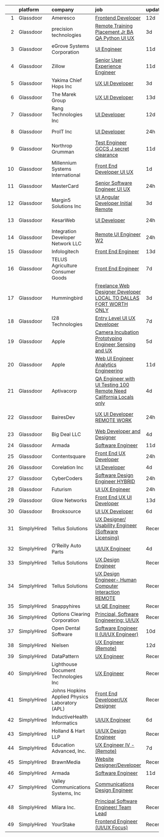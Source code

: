 

|    | platform    | company                                        | job                                                                                                                                                                                                                                                                                                                                                                                                                                                                                                                                                                                                                                                                                                                                                                                                                                                                                                                                                                                                                                                                                                                                                                                                                                                                                                                                                                        | update_time   | location         |
|---:|:------------|:-----------------------------------------------|:---------------------------------------------------------------------------------------------------------------------------------------------------------------------------------------------------------------------------------------------------------------------------------------------------------------------------------------------------------------------------------------------------------------------------------------------------------------------------------------------------------------------------------------------------------------------------------------------------------------------------------------------------------------------------------------------------------------------------------------------------------------------------------------------------------------------------------------------------------------------------------------------------------------------------------------------------------------------------------------------------------------------------------------------------------------------------------------------------------------------------------------------------------------------------------------------------------------------------------------------------------------------------------------------------------------------------------------------------------------------------|:--------------|:-----------------|
|  1 | Glassdoor   | Ameresco                                       | [Frontend Developer](https://www.glassdoor.com/partner/jobListing.htm?pos=130&ao=1136043&s=58&guid=000001825d53566e84a7871273a168a9&src=GD_JOB_AD&t=SR&vt=w&cs=1_a904ba00&cb=1659423119390&jobListingId=1008017844806&jrtk=3-0-1g9el6ll3joru801-1g9el6llii9ib800-5ae9c0f3fc35d9a0-)                                                                                                                                                                                                                                                                                                                                                                                                                                                                                                                                                                                                                                                                                                                                                                                                                                                                                                                                                                                                                                                                                        | 12d           | Remote           |
|  2 | Glassdoor   | precision technologies                         | [Remote Training   Placement Jr  BA QA Python UI UX](https://www.glassdoor.com/partner/jobListing.htm?pos=114&ao=1136043&s=58&guid=000001825d53566e84a7871273a168a9&src=GD_JOB_AD&t=SR&vt=w&ea=1&cs=1_a4b8ad53&cb=1659423119389&jobListingId=1008037897580&jrtk=3-0-1g9el6ll3joru801-1g9el6llii9ib800-7b9f6799335abc61-)                                                                                                                                                                                                                                                                                                                                                                                                                                                                                                                                                                                                                                                                                                                                                                                                                                                                                                                                                                                                                                                   | 3d            | Remote           |
|  3 | Glassdoor   | eGrove Systems Corporation                     | [UI Engineer](https://www.glassdoor.com/partner/jobListing.htm?pos=129&ao=1136043&s=58&guid=000001825d53566e84a7871273a168a9&src=GD_JOB_AD&t=SR&vt=w&ea=1&cs=1_c715ab4d&cb=1659423119390&jobListingId=1008020297560&jrtk=3-0-1g9el6ll3joru801-1g9el6llii9ib800-7c73ca502d9e28ee-)                                                                                                                                                                                                                                                                                                                                                                                                                                                                                                                                                                                                                                                                                                                                                                                                                                                                                                                                                                                                                                                                                          | 11d           | Sunnyvale, CA    |
|  4 | Glassdoor   | Zillow                                         | [Senior User Experience Engineer](https://www.glassdoor.com/partner/jobListing.htm?pos=105&ao=1110586&s=58&guid=000001825d53566e84a7871273a168a9&src=GD_JOB_AD&t=SR&vt=w&cs=1_1a4330f6&cb=1659423119385&jobListingId=1008020186047&cpc=F4EED0218A761C36&jrtk=3-0-1g9el6ll3joru801-1g9el6llii9ib800-a905a69def1f741a--6NYlbfkN0ANMurRYyPEXg08u6OamUd1Mvhk-zhFSGYIZgoJR86UvQ_x0FKK8TrZZD49G3rLjS-M1i2T7UcV6HM9Q8JhY5lG1l2M5fldkij9lcpufdOAOmNxDvb-ZVZMcCtYomU656Vj5__D9_lX1rYBOH-MKhCeXPd_18PM_eUbCC_bZzddl6XLYRTA9a0ZhyrVAJeVem5K3QKHZlSeHc_SQSUKlnA7vIuoNJAO2g4GezDrGG1IC3zV5bbqjXQxV-OWh4HxQwlFx0eDJ8G5ywKejKZe9VMqL4okP2-2lbky_nokpcCsl0dmgqxy6RalfNo1O9Kkpv7BhaU-JmGW3u0UHlRfDq32t1I85lKbEKugDGf7Tjb73N6lCGLlDECk4xRVcfaGLURFq0ouPRVrLnhdRtQI5Qzl6Yv0V_pxB81QE6DMyPJKbycMdv97ng_KQ5FlwC7c_sKQQNNa__im4jqowOvPgc-qynIFwEEgj1C9ku4qQrINUIun9_JASHQRC-Fd5O6aBMw0NdIT8blCAuXFvzwE99fySALBMPjmZBoN5FcNg_EhSGMB6f_MOPLsITpHKqdIpNdtZI-La3I0qoqzDQqEPmsLh6VY-ZyLAzS5z5aKs1cX6sRkbW-STaynVUtcySGusRR4KhaDnqYnsGRTk0Dh7fJ6TLNEAL1bofFAl46f1lm-9wwj6Hlk0w2ZRY_3CI-X9WrT2FAxs24R3PJICZOcdnRdxOU1moldTQZVwV1qxOfcToa83k5ZlxT0cPSI-YUJPe9tL33uK7RrPxzh5jb5HSSjuUul20cQlLRlPUhNMpqEK36r8EU7aYV9TL20KbPfkSN1wbBsGBD0mFiG5EoSZHrgrEDQFhXYnboeBu67HRLTExQ2Xxa_TduybMmqH7HTZ1UWUMkf2vOLiwZpJt9oa8Ztl4XD5cqsL6E%3D)                                                                        | 11d           | Seattle, WA      |
|  5 | Glassdoor   | Yakima Chief Hops Inc                          | [UX UI Developer](https://www.glassdoor.com/partner/jobListing.htm?pos=125&ao=1136043&s=58&guid=000001825d53566e84a7871273a168a9&src=GD_JOB_AD&t=SR&vt=w&ea=1&cs=1_1c859a88&cb=1659423119389&jobListingId=1008038553592&jrtk=3-0-1g9el6ll3joru801-1g9el6llii9ib800-77f7ee02b55925e2-)                                                                                                                                                                                                                                                                                                                                                                                                                                                                                                                                                                                                                                                                                                                                                                                                                                                                                                                                                                                                                                                                                      | 3d            | Remote           |
|  6 | Glassdoor   | The Marek Group                                | [UX UI Developer](https://www.glassdoor.com/partner/jobListing.htm?pos=127&ao=1136043&s=58&guid=000001825d53566e84a7871273a168a9&src=GD_JOB_AD&t=SR&vt=w&ea=1&cs=1_18da0f9b&cb=1659423119389&jobListingId=1008015510707&jrtk=3-0-1g9el6ll3joru801-1g9el6llii9ib800-2bc5eef09e52c569-)                                                                                                                                                                                                                                                                                                                                                                                                                                                                                                                                                                                                                                                                                                                                                                                                                                                                                                                                                                                                                                                                                      | 13d           | Remote           |
|  7 | Glassdoor   | Rang Technologies Inc                          | [UI Developer](https://www.glassdoor.com/partner/jobListing.htm?pos=124&ao=1136043&s=58&guid=000001825d53566e84a7871273a168a9&src=GD_JOB_AD&t=SR&vt=w&ea=1&cs=1_b7dce220&cb=1659423119389&jobListingId=1008017774729&jrtk=3-0-1g9el6ll3joru801-1g9el6llii9ib800-dff992937830c476-)                                                                                                                                                                                                                                                                                                                                                                                                                                                                                                                                                                                                                                                                                                                                                                                                                                                                                                                                                                                                                                                                                         | 12d           | Remote           |
|  8 | Glassdoor   | ProIT Inc                                      | [UI Developer](https://www.glassdoor.com/partner/jobListing.htm?pos=109&ao=1110586&s=58&guid=000001825d53566e84a7871273a168a9&src=GD_JOB_AD&t=SR&vt=w&ea=1&cs=1_5cfecec0&cb=1659423119387&jobListingId=1008044167513&cpc=654405A9B1E0A9F5&jrtk=3-0-1g9el6ll3joru801-1g9el6llii9ib800-96af040ae4f08d7e--6NYlbfkN0Dvvu0k5orVndX-pVX5gIAbfUD850mwj9cGy3MpbCSoBF1xFN5CVVdw9ptRQJVgDZThDJW6pmsZ7uouVAGoxwdbGy7uhJVTOh-ya6BjGltxEQDzfMomvjWYWf4WfEtyub8EXu1kBPlLENVveErNp8qR7zOz6V9shsYyAOpJvrxTjse0xhLhsz8MHoUEmXY5xsP8SLBQ-xTF8zwcMsPs6i2Z5bR4ELZWC0Cd2SJ5xqktckNfcBCRSsr2q43s5MAuUV2whM6If4-HwtDyr-1H1swlpWWS87TjaT4_G6b3qg5QjsyM3pAacLSKVizvurtafm9jAXCYae9xXcRKWtbcSDGkeeqOdI_hZhjUwYhvRUaZegApqs1QoCRuuyIE_mFDnQqQ7o2ZLaRRybDvVDoJp4n6nhsjRlaVIiwP7LIMZzjJNQe3A7987nw10lRRsl41WHefp_BXK6UKBfzH9hd8ZBcegJWPJ0_g4egwS6HQI5K-RLkLMPWrAvOCutjJA8bTA6OJMs04wDMGwA%3D%3D)                                                                                                                                                                                                                                                                                                                                                                                                                                                                                                        | 24h           | Cleveland, OH    |
|  9 | Glassdoor   | Northrop Grumman                               | [Test Engineer   GCCS J  secret clearance](https://www.glassdoor.com/partner/jobListing.htm?pos=103&ao=1110586&s=58&guid=000001825d53566e84a7871273a168a9&src=GD_JOB_AD&t=SR&vt=w&cs=1_2c960cd7&cb=1659423119384&jobListingId=1008021473647&cpc=82B3195DA92CAF92&jrtk=3-0-1g9el6ll3joru801-1g9el6llii9ib800-b65108ab4f91a531--6NYlbfkN0DPf8Tf_oakpB62WadId2dzQiWExtALTi0lpCM--zHBL1trAzPQuAwgyDf_-NiZch04G2PPVuuP5ajx1KuG8IWwDSCEXjWViQm-NrIxeMcGX8hROFGyIIxZ7FqRCIv0j8mD7gKUvqCi7en2IVCqwkTXTpYSWzIKO3VOf_Fxag99XimezgcreABwaZ3fa_HhzGoyPsr7uBdNVMwSabH-ozMNaNYx5O_knIclhazWui_eAmDpX21XgRhNnAGS-AxeZuBzoCMeJT8hqdIBRxV_Fb8t99R0a53WmJ3lGkwJF6klO8RL2Db9mjw0UGnPOMVppgX5QNKC2DWslXZfV_tdsS4HrAyEChriqaJM3NpR8Bjx-83cWvE1haq4Du2C6qdsbwdb7OSqu79AigJW4-pwJI2n8uLsqEUgoSBOcFp2Qm6IRJA7lvlrrDQsUIJIhoKdiDQ1r1FW-Uozyk9zW2vjOIpI7gsLi4W-d0WSUuXeoljEUdRHM5mYCjzoW0K5zTwUH3DyUrVqAApe2caLnqpvCYjZGNlLCp7We0Fy9hYa3ZmhdAQROn1gQzzsWPfmH-Y6ARQnPVyYH84B-bVqc9k1sgceD_cPCYCQPWqYdbTXdb3A5Kp6ESWfHKTgPl5isNcaKhpt6QbLR_C1KtH2iw1aDXnlXu58eR2e5qRmIpTC6VeSNLl5vNggh9diMCc34TKjlKYm35QiOR5y94lsK2YTqikQFfjWMRBR8n43_Nhj1TnFG6LPgP7OjPUH8_NUXMkKhnVZwNhH4deftykwwyv9v-RR3meU41zWtiP4SGQhdGXnD66kPZZBMD6NTVRq30cfFNc0-ZHLN8LOdkUkyUZs-qeTcENNMOMaOm7TRcmDyg9zww%3D%3D)                                                                                                                 | 11d           | Newport News, VA |
| 10 | Glassdoor   | Millennium Systems International               | [Front End Developer UI UX](https://www.glassdoor.com/partner/jobListing.htm?pos=101&ao=1110586&s=58&guid=000001825d53566e84a7871273a168a9&src=GD_JOB_AD&t=SR&vt=w&ea=1&cs=1_b61f77e7&cb=1659423119382&jobListingId=1008040872133&cpc=F7A2269C793D5877&jrtk=3-0-1g9el6ll3joru801-1g9el6llii9ib800-36d262ff2bc71300--6NYlbfkN0CcKm41V5mY585z3dxldaVsVp_0JeE3YuEDWpj_pkfhOhV6J7_Ei1fO0UXwFMi00IZhRhcG2Ni9U6QP8a5Vt4qKbicNRXqoceRrR5ZM-lnKPyoF1Uhxg8ocobPvbc_1oUHjJQarDLURNLxaITuXhy777R2VC_QxNeNovmnyYQfBM5hhxXlT2-lXwktam3e_LUYtjusyYst8D0MJhR9eK9UfO7zRpdFSJFofNeb3X4rqHK7C9-3ga-dP0nes78DYNn92C7wM_tvy-BkM7JZu2al53__9SOFfBIhuFbOaAIJ7tyKWZSIzyxlH4evmecyZpk113zpseuMScommgWWTyu_KOqCK02sPTudqUAbk-z-p7p0E8zqwJC_blzQ0LdITn7HwZabKSQKD_97jrqauwl3lErjgOElT6124X-0ZXoQHr7ksqwXuVMrltvrsEYJZnrQNgOfv1aXWAGmTMrIPOBp1EmGwmKJb0v9Ydwl2SnbwTedSPwrEPDsTyl4vFaAneLQ%3D)                                                                                                                                                                                                                                                                                                                                                                                                                                                                                                         | 1d            | Remote           |
| 11 | Glassdoor   | MasterCard                                     | [Senior Software Engineer  UI UX](https://www.glassdoor.com/partner/jobListing.htm?pos=120&ao=1136043&s=58&guid=000001825d53566e84a7871273a168a9&src=GD_JOB_AD&t=SR&vt=w&cs=1_e6291ca6&cb=1659423119389&jobListingId=1008045880415&jrtk=3-0-1g9el6ll3joru801-1g9el6llii9ib800-ac851a1769389ec4-)                                                                                                                                                                                                                                                                                                                                                                                                                                                                                                                                                                                                                                                                                                                                                                                                                                                                                                                                                                                                                                                                           | 24h           | California       |
| 12 | Glassdoor   | Margin5 Solutions Inc                          | [UI Angular Developer Initial Remote ](https://www.glassdoor.com/partner/jobListing.htm?pos=122&ao=1136043&s=58&guid=000001825d53566e84a7871273a168a9&src=GD_JOB_AD&t=SR&vt=w&ea=1&cs=1_088795a4&cb=1659423119389&jobListingId=1008038225308&jrtk=3-0-1g9el6ll3joru801-1g9el6llii9ib800-68399a06006acf89-)                                                                                                                                                                                                                                                                                                                                                                                                                                                                                                                                                                                                                                                                                                                                                                                                                                                                                                                                                                                                                                                                 | 3d            | Remote           |
| 13 | Glassdoor   | KesarWeb                                       | [UI Developer](https://www.glassdoor.com/partner/jobListing.htm?pos=119&ao=1136043&s=58&guid=000001825d53566e84a7871273a168a9&src=GD_JOB_AD&t=SR&vt=w&ea=1&cs=1_0d09bcd2&cb=1659423119389&jobListingId=1008045112819&jrtk=3-0-1g9el6ll3joru801-1g9el6llii9ib800-d77cff8f95712cf2-)                                                                                                                                                                                                                                                                                                                                                                                                                                                                                                                                                                                                                                                                                                                                                                                                                                                                                                                                                                                                                                                                                         | 24h           | Fort Worth, TX   |
| 14 | Glassdoor   | Integration Developer Network LLC              | [Remote UI Engineer W2 ](https://www.glassdoor.com/partner/jobListing.htm?pos=111&ao=1136043&s=58&guid=000001825d53566e84a7871273a168a9&src=GD_JOB_AD&t=SR&vt=w&ea=1&cs=1_8ea1be8c&cb=1659423119387&jobListingId=1008044597918&jrtk=3-0-1g9el6ll3joru801-1g9el6llii9ib800-0b070d1301c92261-)                                                                                                                                                                                                                                                                                                                                                                                                                                                                                                                                                                                                                                                                                                                                                                                                                                                                                                                                                                                                                                                                               | 24h           | Remote           |
| 15 | Glassdoor   | Infologitech                                   | [Front End Engineer](https://www.glassdoor.com/partner/jobListing.htm?pos=116&ao=1136043&s=58&guid=000001825d53566e84a7871273a168a9&src=GD_JOB_AD&t=SR&vt=w&ea=1&cs=1_dfeb8256&cb=1659423119389&jobListingId=1008014313401&jrtk=3-0-1g9el6ll3joru801-1g9el6llii9ib800-b5792dbb5fa3e760-)                                                                                                                                                                                                                                                                                                                                                                                                                                                                                                                                                                                                                                                                                                                                                                                                                                                                                                                                                                                                                                                                                   | 13d           | Remote           |
| 16 | Glassdoor   | TELUS Agriculture   Consumer Goods             | [Front End Engineer](https://www.glassdoor.com/partner/jobListing.htm?pos=115&ao=1136043&s=58&guid=000001825d53566e84a7871273a168a9&src=GD_JOB_AD&t=SR&vt=w&ea=1&cs=1_1b391133&cb=1659423119389&jobListingId=1008029111950&jrtk=3-0-1g9el6ll3joru801-1g9el6llii9ib800-3d8cdcc4b5e01ba3-)                                                                                                                                                                                                                                                                                                                                                                                                                                                                                                                                                                                                                                                                                                                                                                                                                                                                                                                                                                                                                                                                                   | 7d            | Remote           |
| 17 | Glassdoor   | Hummingbird                                    | [Freelance Web Designer Developer   LOCAL TO DALLAS FORT WORTH ONLY](https://www.glassdoor.com/partner/jobListing.htm?pos=102&ao=1110586&s=58&guid=000001825d53566e84a7871273a168a9&src=GD_JOB_AD&t=SR&vt=w&ea=1&cs=1_546dbf43&cb=1659423119384&jobListingId=1008038353845&cpc=C5F9C09AE97B3D2F&jrtk=3-0-1g9el6ll3joru801-1g9el6llii9ib800-6b9bd44cb71ec0a0--6NYlbfkN0AY4guaBc_odNxnJHTncvfwFu86WvDwtbc_K-gSZc1x5K7wdWHYCJnRhc0BEaIQIUd8vFYjU1_FI9NcsDjwHdImEPxd_ADqdj3xXEqiSd8xlQVVmIPoR5eMXuvfuP3Sp8LjBjI2JP7AQpBNOxgAV5D5HdIpr2ZJ538jsorUPfmLKL4MMVWHX7gAOvk0iQvaatpyn8gu-D3Ksk1OXur5uuQ9NubR3kCe1oZQfBxi0_IfplO3hC0-Q5VmHmuYmjJWbAJZVnB5JkQLKWVu0mtT5pv7G7BiW7PS8961URZfkN5hGSIQXpSLR4hE0_nFmGvBjQvMWsRyMiGH0lGmJ745UMa1mmM8Hr3p5zlbisPYloGMgWIyONHrmRE7urx9pDnXKGEEvka_qFUAtbhV5SwHKozJbKPRGTLwwiOY55Oz5-MLvtSzQMyZ1MDwF7VL5G8svzfxiE6L7Ti3Vx9gOIgSEbxD3Gc5269dCW9wsig7MiP9zvol1IUeNheZGctGHN8kLPESNRPav15LuZVq8wqZLhFpxFQdkqWHjQUmio3PMtL0xeAdj2Goj-7O)                                                                                                                                                                                                                                                                                                                                                                                                              | 3d            | Remote           |
| 18 | Glassdoor   | I28 Technologies                               | [Entry Level UI UX Developer](https://www.glassdoor.com/partner/jobListing.htm?pos=118&ao=1136043&s=58&guid=000001825d53566e84a7871273a168a9&src=GD_JOB_AD&t=SR&vt=w&ea=1&cs=1_7a3de7a7&cb=1659423119389&jobListingId=1008027668285&jrtk=3-0-1g9el6ll3joru801-1g9el6llii9ib800-23fa108e42268cd3-)                                                                                                                                                                                                                                                                                                                                                                                                                                                                                                                                                                                                                                                                                                                                                                                                                                                                                                                                                                                                                                                                          | 7d            | Iselin, NJ       |
| 19 | Glassdoor   | Apple                                          | [Camera Incubation Prototyping Engineer  Sensing and UX ](https://www.glassdoor.com/partner/jobListing.htm?pos=121&ao=1136043&s=58&guid=000001825d53566e84a7871273a168a9&src=GD_JOB_AD&t=SR&vt=w&cs=1_1865f532&cb=1659423119389&jobListingId=1008034509841&jrtk=3-0-1g9el6ll3joru801-1g9el6llii9ib800-ea025186337fb223-)                                                                                                                                                                                                                                                                                                                                                                                                                                                                                                                                                                                                                                                                                                                                                                                                                                                                                                                                                                                                                                                   | 5d            | Cupertino, CA    |
| 20 | Glassdoor   | Apple                                          | [Web UI Engineer   Analytics Engineering](https://www.glassdoor.com/partner/jobListing.htm?pos=106&ao=1110586&s=58&guid=000001825d53566e84a7871273a168a9&src=GD_JOB_AD&t=SR&vt=w&cs=1_fbc53ab1&cb=1659423119384&jobListingId=1008019302577&cpc=8795CF9063CD573D&jrtk=3-0-1g9el6ll3joru801-1g9el6llii9ib800-824c9eeae2ed8130--6NYlbfkN0BvKrLyj5gPmtZO9T8euul8TCxuuKNOtzRJOomxnwSEodTz2Bc-sPZl1dBMH13w-jO1aPkVKB5orZJf4nhMy5lhodg1zhO6AkYIWqEB5GRx5c1wZBQgey4AG2tLcxdhnxw-xS-38Ak0uNJSLhsGlkmxCjNjLmhvRA9-10ss4cgBpD07ET4_yjE2LyQ5UI13XAy4GKtlctKzyzVvYdU43tigZ-zVH95ibx8NP53zErEeHOpNDRcI-2JBS-rZ2o_9-u5LCof70PBuh64bCrzshcJUXnYK0eVmiMGmp_0ULs4Oo1rL5lYLbTt7ZKUP69RwIwiL7a66GW5ET_w7HKZXzNhhHDQcqGdw7CyvwcicLLSvMs_A1UfMgZFbusP4_tht6tDHw4akrYVw_RuDTTd0QMEu_2MYTGyH6cRaudfiprsAWJTmTkJRKkqHb-sYR1xQfPYiAL-CpqwvXuEqqCHlo983Kl8zp35aeLCHfoxyWe_1BNAaB52Pei4uDib5E4mA_FLCecP_AghCe1qiXf2TWqd1vVZaRvaTwYyTRV1-pc7Ql7PXCNt1BcTqUJ8uD7NhfND89ln_uum-BDXwi0iKjpZKwdLT_JGDELrLIUgDKY6ngCxSXBWaFnTS0-_Fs4DFCaXe9mHb-A-ERVGxROdNlwPvGewXWlYTzfHRJsHojp6F9S0U_7hOb7V6Kl3qdmyYN-GyTuU-gKEDYmn882qdeIQeXAhH6LXQthudHB8BIbYlYgMA3RA6g_rs2wUfI5moyJ9iB8HEd3E5vRRXqbHzaLRVCzAZDWzxnU4E4fLhquovDJPGYY1govZjf6cS2R1q5fOAyx-OdwxQx05wlKyTvZHjoI8-rXuO4HZKNs3Q1_Bj8o_T5VxxCcx7kELrfvyzFMeRalaK6Yy1MP5glQRiN5j9nk5ODOoY6agkcik_as7BcwYmfsPX--9UNIZmvXayqpS6h7ESBBfCK7xY_vFGZYdB)              | 11d           | Seattle, WA      |
| 21 | Glassdoor   | Aptivacorp                                     | [QA Engineer with UI Testing  100  Remote   Need California Locals only ](https://www.glassdoor.com/partner/jobListing.htm?pos=112&ao=1136043&s=58&guid=000001825d53566e84a7871273a168a9&src=GD_JOB_AD&t=SR&vt=w&ea=1&cs=1_da045f67&cb=1659423119388&jobListingId=1008035368374&jrtk=3-0-1g9el6ll3joru801-1g9el6llii9ib800-fcb46595497c5517-)                                                                                                                                                                                                                                                                                                                                                                                                                                                                                                                                                                                                                                                                                                                                                                                                                                                                                                                                                                                                                              | 4d            | San Ramon, CA    |
| 22 | Glassdoor   | BairesDev                                      | [UX UI Developer   REMOTE WORK](https://www.glassdoor.com/partner/jobListing.htm?pos=107&ao=1110586&s=58&guid=000001825d53566e84a7871273a168a9&src=GD_JOB_AD&t=SR&vt=w&cs=1_d0ccdfe2&cb=1659423119385&jobListingId=1008044250161&cpc=2CAED5C921A5F994&jrtk=3-0-1g9el6ll3joru801-1g9el6llii9ib800-5cd28fb1923bdcce--6NYlbfkN0BfEGkshao4EhrCCf7LYqKO8VNtf9vkQrewuI3DmTR_-G3zJxSBeo1ORWaJUaUR2cIFh6--aYXCpyL1PGs27zPd2oaooh4lmDNAPaF7RqrqJ2946V5F2vfYApF_Mj9PscxqD0hWk8Px_Xhw_6RRI73XYeUcKFPeHr0rG2fjsPTRMUJXNsKBCWYjRVVhnd2YAoZMnZej247XWbMWWJMpMbjgCJMxtr-QQXHbs25afmxY5DrV0J4UiGUt7ED6CiyPoLWNxnbCT09aOwlnEU2dvHIc3JViqCey7SHSJteL2Y6f2FA_bzE9tkYr2nEyF2nTf38cbc2wcqWaG1SBKzIkXwW0GJP3TPhNyu1ikU8XaKok_QZMAYjzPNC85hrFW-JfhF0X69Zxlih1NCSlZ-P6kgbXkElYeHqWZyL2dlV68tjC1k9L-wOK_URBvc8n98p4rwE7WNqSzVkuc8YwUWBkpiunBDxTOpeDgIYDK1CUQYYgfzBsDuG1f5BzDpUFhJHjKDs2yM44ZxsbtK0ZmGTMMf-Y5PSmBl-1FmmsQMASKdj41d3NmqnIiJ3OrBQlmYVw01JAcTrsvhdYKPxVeIiCRaN9)                                                                                                                                                                                                                                                                                                                                                                                                                        | 24h           | Los Angeles, CA  |
| 23 | Glassdoor   | Big Deal LLC                                   | [Web Developer and Designer](https://www.glassdoor.com/partner/jobListing.htm?pos=117&ao=1136043&s=58&guid=000001825d53566e84a7871273a168a9&src=GD_JOB_AD&t=SR&vt=w&ea=1&cs=1_324fdde9&cb=1659423119389&jobListingId=1008036489880&jrtk=3-0-1g9el6ll3joru801-1g9el6llii9ib800-58333a8b0554d725-)                                                                                                                                                                                                                                                                                                                                                                                                                                                                                                                                                                                                                                                                                                                                                                                                                                                                                                                                                                                                                                                                           | 4d            | Remote           |
| 24 | Glassdoor   | Armada                                         | [Software Engineer](https://www.glassdoor.com/partner/jobListing.htm?pos=104&ao=1110586&s=58&guid=000001825d53566e84a7871273a168a9&src=GD_JOB_AD&t=SR&vt=w&ea=1&cs=1_b7896709&cb=1659423119385&jobListingId=1008020492544&cpc=F4EED0218A761C36&jrtk=3-0-1g9el6ll3joru801-1g9el6llii9ib800-d40f8ff38043d14f--6NYlbfkN0CtI8A3BfIRcWGV3-_GlBEla5W6J51CR4KEa_NuODiGYd6QL0tI_KWgQ9NWcPTc8FI36w-uJHyLeOtNV7vLlkw7gYtDJhwD2LBvkyBDv82dZ_UiK2Xqd-K_GAMmUxYaIZFqYpzSY--jSyzk4mIv4qs8orUq9p9PBcr2IhoLXr6hxuTYQtbWHS6G-aTQHq45BhVljvnMKsxCyhYa2i4bx_gHbkdJUOZZVPNojHaFvPs3fWaXDbN20e9veGiOo3A5YHdb01khBHy86q_bjjTX_D2YtdVF4rGIWSAiPh7ekFeZRxdlhihLlCtSY3PzrEBJa94k1ObrCvBQlblF0wKA07Ht94Wu_9nrwq-9Ys6dxQduxK0ODGeccynTwdmN3EWRyMYb4HMw8rJBBB04ITjCzMZLdpPh6GqPqJ6L4uvLY8meA-yuAioU3GmTUp4o98ufwrPhrOe1CTCXOvUwVlrL5bo1yPPHk_wyTSsW-5MvdNloZmgbmoDsjv2ZD_Um4I-RH2o%3D)                                                                                                                                                                                                                                                                                                                                                                                                                                                                                                                 | 11d           | Remote           |
| 25 | Glassdoor   | Contentsquare                                  | [Front End UX Developer](https://www.glassdoor.com/partner/jobListing.htm?pos=113&ao=1136043&s=58&guid=000001825d53566e84a7871273a168a9&src=GD_JOB_AD&t=SR&vt=w&ea=1&cs=1_69fdfa24&cb=1659423119388&jobListingId=1008045532698&jrtk=3-0-1g9el6ll3joru801-1g9el6llii9ib800-7a6215e296dc2f2e-)                                                                                                                                                                                                                                                                                                                                                                                                                                                                                                                                                                                                                                                                                                                                                                                                                                                                                                                                                                                                                                                                               | 24h           | New York, NY     |
| 26 | Glassdoor   | Corelation Inc                                 | [UI Developer](https://www.glassdoor.com/partner/jobListing.htm?pos=126&ao=1136043&s=58&guid=000001825d53566e84a7871273a168a9&src=GD_JOB_AD&t=SR&vt=w&ea=1&cs=1_953a0846&cb=1659423119389&jobListingId=1008036209900&jrtk=3-0-1g9el6ll3joru801-1g9el6llii9ib800-1c13e0b5c184afac-)                                                                                                                                                                                                                                                                                                                                                                                                                                                                                                                                                                                                                                                                                                                                                                                                                                                                                                                                                                                                                                                                                         | 4d            | Remote           |
| 27 | Glassdoor   | CyberCoders                                    | [Software Design Engineer  HYBRID ](https://www.glassdoor.com/partner/jobListing.htm?pos=110&ao=1110586&s=58&guid=000001825d53566e84a7871273a168a9&src=GD_JOB_AD&t=SR&vt=w&ea=1&cs=1_453f9f4b&cb=1659423119388&jobListingId=1008044825737&cpc=3BA4CE39D5B5DEF5&jrtk=3-0-1g9el6ll3joru801-1g9el6llii9ib800-59a2b05b7b78ebcd--6NYlbfkN0CpFJQzrgRR8WqXWK1qKKEqALWJw739KlKqr2H-MSI4eoBlI4EFrmor2FYZMP3muM2r0j5h83pOc3kbJrH6n_W1RSN-y8-vnjj22c9OefuK6N8DZPccbynok0XTpnvdrwVY5-ADF4MpMlYi2kdK30HHoJHvgDZsUWZa0a_m9ZZ_ASvhwrLymzhARod8OZdZXtpLE8Xoye6-oJWWhV1SdUHOZdF0-uFszcvPVAJ3mZbrlKH-fatEnHNpWBrWgkNFJSr64b7dgVzbrmOph18xlvoIlhlkMvOuy8QkNN_x8a9UeMfqAiExC0ii33GyferHPOw4tgt61TtfMvPmuy7k10OUdpNdYlgxwd7NZd580D_4-G6CoAnUlcr7BtIlwHSkHKtTQiEMZWMRKRtf2lZpOugCSPvLKd82aSHHxEM7SA1R55wgAOa_NvsIOSw2d-f649yJG63R3uQmd_QzxZfZp_Y8WocFxBTbCsXAxB9V3AdBI0Ofi_ODYt6dpYL_yaB1ptIBk0Y2RA4WtViXwnkaJunD8wUAbE8hEc3DzFH0D7Q7hYmC-Nx2s9ti9JjpPMEa5bDfiNIEivizlnSdgwmnd4sVnXaxl1yRVhUinX1L_LtblLQ0YDizwuw0fC0vmMAFEFcD4KLMEmLEpVjbMC5nz9uaCx2XGHB3571dOdK8GouVmiJWK3iYRlI9mMHhJO9YFR2jCfzjJqSIMZQK_PoJEVNFXC_FEMotz6OklArQ_UR98JkImY-Tfzs1gg5Mt7jUgM25_-9M4LxzFJJsbkpGinf1Hm95SGZiN5QmhLWAhT8A8NIY-CeXV2nNQpSyezhyCcel5fT1ro7QGbu8lXhs_l4H2W2AYbUDOaATqH44954LZ-Mypg7zEQdNY8cljBU0FCnr8ZxraqzDYrh-ZLqkykrN5JSDU8QsD5X2-IHS71jCovGsrWNOvo4gWKdfV4t_xi0J-eO68_rtEe8ImEP1GCfjqkp13XBEIYw%3D) | 24h           | San Jose, CA     |
| 28 | Glassdoor   | Futurism                                       | [UI UX Engineer](https://www.glassdoor.com/partner/jobListing.htm?pos=128&ao=1136043&s=58&guid=000001825d53566e84a7871273a168a9&src=GD_JOB_AD&t=SR&vt=w&cs=1_6267822d&cb=1659423119389&jobListingId=1008043512958&jrtk=3-0-1g9el6ll3joru801-1g9el6llii9ib800-fa35facede775b76-)                                                                                                                                                                                                                                                                                                                                                                                                                                                                                                                                                                                                                                                                                                                                                                                                                                                                                                                                                                                                                                                                                            | 24h           | Atlanta, GA      |
| 29 | Glassdoor   | Glow Networks                                  | [Front End UX UI Developer](https://www.glassdoor.com/partner/jobListing.htm?pos=123&ao=1136043&s=58&guid=000001825d53566e84a7871273a168a9&src=GD_JOB_AD&t=SR&vt=w&ea=1&cs=1_359ac7e7&cb=1659423119389&jobListingId=1008016065594&jrtk=3-0-1g9el6ll3joru801-1g9el6llii9ib800-e4eab58c8831fbda-)                                                                                                                                                                                                                                                                                                                                                                                                                                                                                                                                                                                                                                                                                                                                                                                                                                                                                                                                                                                                                                                                            | 13d           | Remote           |
| 30 | Glassdoor   | Brooksource                                    | [UI UX Developer](https://www.glassdoor.com/partner/jobListing.htm?pos=108&ao=1110586&s=58&guid=000001825d53566e84a7871273a168a9&src=GD_JOB_AD&t=SR&vt=w&ea=1&cs=1_895048c7&cb=1659423119387&jobListingId=1008030431090&cpc=334ABAF5D42DC775&jrtk=3-0-1g9el6ll3joru801-1g9el6llii9ib800-7c47c8ab3060e171--6NYlbfkN0BhNN3PPgKPbTMZB0Y0J5JTZS3FnMM-ugqbblX4_m-srDJielPNCs_lvQXXEB0CV7MauMXDZhNtuQ8Y4TkTDijqaPRS_5AATUlBMMn_RSlBCQ2vwJCIt1mpqd6rdSxgBjRtRBdrZWOR0dF20uAi4CTl4PomFO69tn3kIhPKhwZQYWzA7RZ34NhotZfl3b8zjsD7goHwYEy5wOF_DliwREdvh6b8EHKZrnHXXmMNwQn0z1O1K3lKhJDPHqlvZU26WmK8xasl_CcG-lrthWaBvH3wfPuOcqaNaJhqd21FSE6oQ3S_CS0bVEbC5-F0cWPfr-bA3YyY4YI-CDeY8fwsnFIVtDxhVj5uqClGmDyppff-sV0Ml4X6RHZ2UNweEftNktCY9k_vxRIWrw9gprJi6xXtciHu-3wwMtYuNvVZvP9bubZtuqeq5_Zq6fGF7MlrjiVUcbyKdew9KtSpLTLF_1eCodhGuaoppwf-FAPZSqJa_KlC-aPDi_GhODYmGp3M55o%3D)                                                                                                                                                                                                                                                                                                                                                                                                                                                                                                                   | 6d            | Remote           |
| 31 | SimplyHired | Tellus Solutions                               | [UX Designer/ Usability Engineer (Software Licensing)](https://www.simplyhired.com/job/PmHePzQHgwqCL5lv3AeIVhW8r6SUgoXldgZhxf5V0KTEFlflFZJ43A?q=ux+engineer)                                                                                                                                                                                                                                                                                                                                                                                                                                                                                                                                                                                                                                                                                                                                                                                                                                                                                                                                                                                                                                                                                                                                                                                                               | Recently      | Remote           |
| 32 | SimplyHired | O'Reilly Auto Parts                            | [UI/UX Engineer](https://www.simplyhired.com/job/Ch-0AedvTb5tUSAA4MQ0HrakRmjatsEApHM2Ju6e0Z34OKtcTFyUBg?q=ux+engineer)                                                                                                                                                                                                                                                                                                                                                                                                                                                                                                                                                                                                                                                                                                                                                                                                                                                                                                                                                                                                                                                                                                                                                                                                                                                     | 4d            | Springfield, MO  |
| 33 | SimplyHired | Tellus Solutions                               | [UX Design Engineer](https://www.simplyhired.com/job/wOdTfBh-69k0gk_G5dRzVHvWqPu-HCbvmESumHBT4nNDbEO0O3M7CA?q=ux+engineer)                                                                                                                                                                                                                                                                                                                                                                                                                                                                                                                                                                                                                                                                                                                                                                                                                                                                                                                                                                                                                                                                                                                                                                                                                                                 | Recently      | Remote           |
| 34 | SimplyHired | Tellus Solutions                               | [UX Design Engineer- Human Computer Interaction REMOTE](https://www.simplyhired.com/job/6uDSvGxlcLJ4TdC6QpkNz3PAYpRnrXPJ7g3G3-fIK9xylrblfb7xmQ?q=ux+engineer)                                                                                                                                                                                                                                                                                                                                                                                                                                                                                                                                                                                                                                                                                                                                                                                                                                                                                                                                                                                                                                                                                                                                                                                                              | Recently      | Remote           |
| 35 | SimplyHired | Snappyhires                                    | [UI QE Engineer](https://www.simplyhired.com/job/V-Dqa9YLIFX0GQ1ok2qgbS7wWaPq37k4w4UZBHk_R0iEJEGT5ltrFQ?q=ux+engineer)                                                                                                                                                                                                                                                                                                                                                                                                                                                                                                                                                                                                                                                                                                                                                                                                                                                                                                                                                                                                                                                                                                                                                                                                                                                     | Recently      | Remote           |
| 36 | SimplyHired | Options Clearing Corporation                   | [Principal, Software Engineering: UI/UX](https://www.simplyhired.com/job/6WRicnwhKtM4ghmIX48eFW9WlVHt5doMp2wkEyAG3W4q6Pq7hAvRsA?q=ux+engineer)                                                                                                                                                                                                                                                                                                                                                                                                                                                                                                                                                                                                                                                                                                                                                                                                                                                                                                                                                                                                                                                                                                                                                                                                                             | Recently      | Chicago, IL      |
| 37 | SimplyHired | Open Dental Software                           | [Software Engineer II (UI/UX Engineer)](https://www.simplyhired.com/job/KrSZsBx_SjjDz8d8xZ4ruynUCXuiXnHKyWjvf492qQyvM4ynhqFvFw?q=ux+engineer)                                                                                                                                                                                                                                                                                                                                                                                                                                                                                                                                                                                                                                                                                                                                                                                                                                                                                                                                                                                                                                                                                                                                                                                                                              | 10d           | Salem, OR        |
| 38 | SimplyHired | Nielsen                                        | [UX Engineer (Remote)](https://www.simplyhired.com/job/E7XOUyiqv_YsDc2bnDdE0aJLi88Mn-ibDrvkkJ0su5zpqqk6PYK6QQ?q=ux+engineer)                                                                                                                                                                                                                                                                                                                                                                                                                                                                                                                                                                                                                                                                                                                                                                                                                                                                                                                                                                                                                                                                                                                                                                                                                                               | 12d           | United States    |
| 39 | SimplyHired | DataPattern                                    | [UX Engineer](https://www.simplyhired.com/job/iO5pWtZ068Iv0opDPFU8MwnyYko_q6xaGMVrKwb62FLKdMDFwktdVA?q=ux+engineer)                                                                                                                                                                                                                                                                                                                                                                                                                                                                                                                                                                                                                                                                                                                                                                                                                                                                                                                                                                                                                                                                                                                                                                                                                                                        | Recently      | Remote           |
| 40 | SimplyHired | Lighthouse Document Technologies Inc           | [UX Engineer](https://www.simplyhired.com/job/4fQDdSG1hXOxbG4aLyrs4HUtI1LNgx-rcjTP5jJ6mjK99kLGh33PXw?q=ux+engineer)                                                                                                                                                                                                                                                                                                                                                                                                                                                                                                                                                                                                                                                                                                                                                                                                                                                                                                                                                                                                                                                                                                                                                                                                                                                        | Recently      | Remote           |
| 41 | SimplyHired | Johns Hopkins Applied Physics Laboratory (APL) | [Front End Developer/UX Designer](https://www.simplyhired.com/job/qaPBnz4oVbw6AN5ltTnGCk8IaCoGOEnnr-p63WVmKozbGfL2tVuHpw?q=ux+engineer)                                                                                                                                                                                                                                                                                                                                                                                                                                                                                                                                                                                                                                                                                                                                                                                                                                                                                                                                                                                                                                                                                                                                                                                                                                    | Recently      | Laurel, MD       |
| 42 | SimplyHired | InductiveHealth Informatics                    | [UI/UX Engineer](https://www.simplyhired.com/job/TZCRb2yx14b8gdXRIu69zAvhtX2BRMv6uTsy_X1bJhXcH95WbZzghg?q=ux+engineer)                                                                                                                                                                                                                                                                                                                                                                                                                                                                                                                                                                                                                                                                                                                                                                                                                                                                                                                                                                                                                                                                                                                                                                                                                                                     | 6d            | Atlanta, GA      |
| 43 | SimplyHired | Holland & Hart LLP                             | [UI/UX Design Engineer](https://www.simplyhired.com/job/9-wt1QkLuBNsWPtGahm-brf0BVX1Q6SsCNH97I48RYBcZ29HSEOLug?q=ux+engineer)                                                                                                                                                                                                                                                                                                                                                                                                                                                                                                                                                                                                                                                                                                                                                                                                                                                                                                                                                                                                                                                                                                                                                                                                                                              | Recently      | Boulder, CO      |
| 44 | SimplyHired | Education Advanced, Inc.                       | [UX Engineer IV - (Remote)](https://www.simplyhired.com/job/EFb7C6DHuLRg9sNawk_fMKoGxHsvWrW14hYHw7Ha46Izco_MkVzLgA?q=ux+engineer)                                                                                                                                                                                                                                                                                                                                                                                                                                                                                                                                                                                                                                                                                                                                                                                                                                                                                                                                                                                                                                                                                                                                                                                                                                          | 7d            | Tyler, TX        |
| 45 | SimplyHired | BrawnMedia                                     | [Website Designer/Developer](https://www.simplyhired.com/job/78BxKl1R6BpfuVu8Kpk-1cxMOjiHDgxQMPxrbQ5J7eWU9PbYxXCHNA?q=ux+engineer)                                                                                                                                                                                                                                                                                                                                                                                                                                                                                                                                                                                                                                                                                                                                                                                                                                                                                                                                                                                                                                                                                                                                                                                                                                         | Recently      | Albany, NY       |
| 46 | SimplyHired | Armada                                         | [Software Engineer](https://www.simplyhired.com/job/I1gVfLXJq109lAGvNAFGdsJWUZ-azgfkjxN1Ns7zTT8DrK4GceP-AQ?q=ux+engineer)                                                                                                                                                                                                                                                                                                                                                                                                                                                                                                                                                                                                                                                                                                                                                                                                                                                                                                                                                                                                                                                                                                                                                                                                                                                  | 11d           | Remote           |
| 47 | SimplyHired | Valley Communications Systems, Inc             | [Communications Design Engineer](https://www.simplyhired.com/job/AUo7E07w2klkxUe_MpJEXKAe3q6D53g2ij9loL_ldPaRLYQDHOrlRg?q=ux+engineer)                                                                                                                                                                                                                                                                                                                                                                                                                                                                                                                                                                                                                                                                                                                                                                                                                                                                                                                                                                                                                                                                                                                                                                                                                                     | Recently      | Chicopee, MA     |
| 48 | SimplyHired | Milara Inc.                                    | [Principal Software Engineer/ Team Lead](https://www.simplyhired.com/job/y26YMDr_i7bfvvW3yAbF2bhdWFwL9tapVBqQq4mHCUEoMRxaETyEdQ?q=ux+engineer)                                                                                                                                                                                                                                                                                                                                                                                                                                                                                                                                                                                                                                                                                                                                                                                                                                                                                                                                                                                                                                                                                                                                                                                                                             | Recently      | Milford, MA      |
| 49 | SimplyHired | YourStake                                      | [Frontend Engineer (UI/UX Focus)](https://www.simplyhired.com/job/7o5wFjcJLjexIyohvLJibZPVdB7ioIT0oO1DrEjbV0KZPcrfpP69OA?q=ux+engineer)                                                                                                                                                                                                                                                                                                                                                                                                                                                                                                                                                                                                                                                                                                                                                                                                                                                                                                                                                                                                                                                                                                                                                                                                                                    | Recently      | Remote           |
